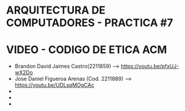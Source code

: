 # ARQUITECTURA DE COMPUTADORES - PRACTICA #7
# VIDEO - CODIGO DE ETICA ACM

* Brandon David Jaimes Castro(2211859) --> https://youtu.be/pfxUJ-wX2Do
* Jose Daniel Figueroa Arenas (Cod. 2211889) --> https://youtu.be/UDLsqMOgCAc
*
*
*
